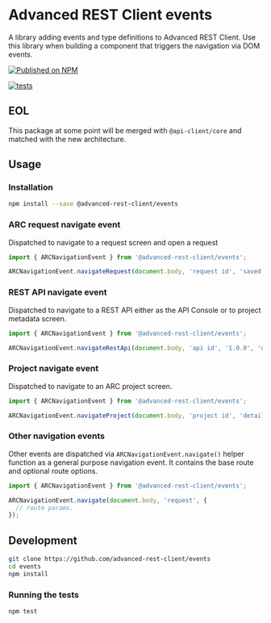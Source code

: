 # Advanced REST Client events

A library adding events and type definitions to Advanced REST Client.
Use this library when building a component that triggers the navigation via DOM events.

[![Published on NPM](https://img.shields.io/npm/v/@advanced-rest-client/events.svg)](https://www.npmjs.com/package/@advanced-rest-client/events)

[![tests](https://github.com/advanced-rest-client/events/actions/workflows/deployment.yml/badge.svg)](https://github.com/advanced-rest-client/events/actions/workflows/deployment.yml)

## EOL

This package at some point will be merged with `@api-client/core` and matched with the new architecture.

## Usage

### Installation

```sh
npm install --save @advanced-rest-client/events
```

### ARC request navigate event

Dispatched to navigate to a request screen and open a request

```js
import { ARCNavigationEvent } from '@advanced-rest-client/events';

ARCNavigationEvent.navigateRequest(document.body, 'request id', 'saved');
```

### REST API navigate event

Dispatched to navigate to a REST API either as the API Console or to project metadata screen.

```js
import { ARCNavigationEvent } from '@advanced-rest-client/events';

ARCNavigationEvent.navigateRestApi(document.body, 'api id', '1.0.0', 'documentation or detail');
```

### Project navigate event

Dispatched to navigate to an ARC project screen.

```js
import { ARCNavigationEvent } from '@advanced-rest-client/events';

ARCNavigationEvent.navigateProject(document.body, 'project id', 'detail');
```

### Other navigation events

Other events are dispatched via `ARCNavigationEvent.navigate()` helper function as a general purpose navigation event.
It contains the base route and optional route options.

```js
import { ARCNavigationEvent } from '@advanced-rest-client/events';

ARCNavigationEvent.navigate(document.body, 'request', {
  // route params.
});
```

## Development

```sh
git clone https://github.com/advanced-rest-client/events
cd events
npm install
```

### Running the tests

```sh
npm test
```
